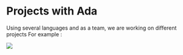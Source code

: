 # Projects with Ada
Using several languages and as a team, we are working on different projects
For example :

![](https://github.com/CamilleLafrance/projects-with-Ada/blob/main/PC%201%20-%20Pico8%20%5BLua%5D/aventurep8.gif)
